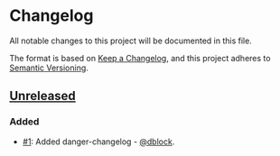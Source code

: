 # Changelog

All notable changes to this project will be documented in this file.

The format is based on [Keep a Changelog](https://keepachangelog.com/en/1.0.0/),
and this project adheres to [Semantic Versioning](https://semver.org/spec/v2.0.0.html).

## [Unreleased]

[unreleased]: https://github.com/example/example/compare/v4.1.0...master

### Added

* [#1](https://github.com/example/example/pull/1): Added danger-changelog - [@dblock](https://github.com/dblock).
